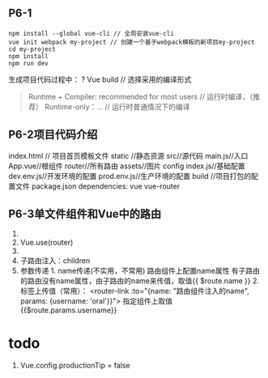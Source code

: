 ## P6-1
```
npm install --global vue-cli // 全局安装vue-cli
vue init webpack my-project // 创建一个基于webpack模板的新项目my-project
cd my-project
npm install
npm run dev
```
生成项目代码过程中：
? Vue build // 选择采用的编译形式
> Runtime + Compiler: recommended for most users // 运行时编译，（推荐）
  Runtime-only：... // 运行时普通情况下的编译

## P6-2项目代码介绍
  index.html // 项目首页模板文件
  static //静态资源
  src//源代码
    main.js//入口
    App.vue//根组件
    router//所有路由
    assets//图片
  config
    index.js//基础配置
    dev.env.js//开发环境的配置
    prod.env.js//生产环境的配置
  build //项目打包的配置文件
  package.json
    dependencies: vue vue-router
## P6-3单文件组件和Vue中的路由
  1. <router-link to=""></router-link>
  2. Vue.use(router)
  3. <router-view/>
  4. 子路由注入：children
  5. 参数传递
    1. name传递(不实用，不常用)
        路由组件上配置name属性
        有子路由的路由没有name属性，由子路由的name来传值，取值{{ $route.name }}
    2. <router-link to="">标签上传值（常用）：
      <router-link :to="{name: "路由组件注入的name", params: {username: 'oral'}}">
      指定组件上取值{{$route.params.username}}




# todo
1. Vue.config.productionTip = false












